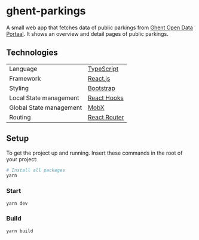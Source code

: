 # ghent-parkings
A small web app that fetches data of public parkings from [Ghent Open Data Portaal](https://data.stad.gent/). It shows an overview and detail pages of public parkings.

## Technologies

| | |
| --- | --- |
| Language | [TypeScript](https://www.typescriptlang.org/) |
| Framework | [React.js](https://reactjs.org/) |
| Styling | [Bootstrap](https://getbootstrap.com/) |
| Local State management | [React Hooks](https://reactjs.org/docs/hooks-intro.html) |
| Global State management | [MobX](https://mobx.js.org/README.html) |
| Routing | [React Router](https://reactrouter.com/web/guides/quick-start) |

## Setup

To get the project up and running. Insert these commands in the root of your project:
```sh
# Install all packages
yarn
```

### Start
```sh
yarn dev
```

### Build
```sh
yarn build
```
